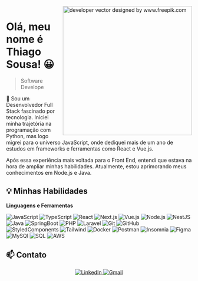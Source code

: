 <img align="right" height="350" src="https://user-images.githubusercontent.com/74038190/212750996-938b257b-266c-45a7-9af7-655341c0f58b.gif" alt="developer vector designed by www.freepik.com">

# Olá, meu nome é Thiago Sousa! 😀
> Software Develope

💬 Sou um Desenvolvedor Full Stack fascinado por tecnologia. Iniciei minha trajetória na programação com Python, mas logo migrei para o universo JavaScript, onde dediquei mais de um ano de estudos em frameworks e ferramentas como React e Vue.js.

Após essa experiência mais voltada para o Front End, entendi que estava na hora de ampliar minhas habilidades. Atualmente, estou aprimorando meus conhecimentos em Node.js e Java. 

## 💡 Minhas Habilidades

**Linguagens e Ferramentas**

![JavaScript](https://img.shields.io/badge/JAVASCRIPT-525252?style=for-the-badge&logo=javascript&logoColor=f1e05a)
![TypeScript](https://img.shields.io/badge/TYPESCRIPT-525252?style=for-the-badge&logo=typescript&logoColor=%233178C6)
![React](https://img.shields.io/badge/React-525252?style=for-the-badge&logo=react&logoColor=5ed3f3)
![Next.js](https://img.shields.io/badge/Next.js-525252?style=for-the-badge&logo=next.js&logoColor=ffffff)
![Vue.js](https://img.shields.io/badge/Vue.js-525252?style=for-the-badge&logo=vue.js&logoColor=green)
![Node.js](https://img.shields.io/badge/Node.js-525252?style=for-the-badge&logo=node.js&logoColor=8CC84B)
![NestJS](https://img.shields.io/badge/Nestjs-525252?style=for-the-badge&logo=nestjs&logoColor=red)
![Java](https://img.shields.io/badge/Java-525252?style=for-the-badge&logo=java&logoColor=ed8b00)
![SpringBoot](https://img.shields.io/badge/SPRINGBOOT-525252?style=for-the-badge&logo=springboot&logoColor=67b14c)
![PHP](https://img.shields.io/badge/PHP-525252?style=for-the-badge&logo=php&logoColor=#4F5B93)
![Laravel](https://img.shields.io/badge/laravel-525252?style=for-the-badge&logo=laravel&logoColor=#F25C54)
![Git](https://img.shields.io/badge/Git-525252?style=for-the-badge&logo=git&logoColor=e94e31)
![GitHub](https://img.shields.io/badge/GitHub-525252?style=for-the-badge&logo=github&logoColor=000000)
![StyledComponents](https://img.shields.io/badge/StyledComponents-525252?style=for-the-badge&logo=styledcomponents&logoColor=f7cb56)
![Tailwind](https://img.shields.io/badge/Tailwind-525252?style=for-the-badge&logo=tailwindcss&logoColor=36b7f0)
![Docker](https://img.shields.io/badge/Docker-525252?style=for-the-badge&logo=docker&logoColor=35add2)
![Postman](https://img.shields.io/badge/POSTMAN-525252?style=for-the-badge&logo=postman&logoColor=ff6c38)
![Insomnia](https://img.shields.io/badge/Insomnia-525252?style=for-the-badge&logo=insomnia&logoColor=35add2)
![Figma](https://img.shields.io/badge/Figma-525252?style=for-the-badge&logo=figma&logoColor=f14747)
![MySQl](https://img.shields.io/badge/MYSQL-525252?style=for-the-badge&logo=mysql&logoColor=FFFFff)
![SQL](https://img.shields.io/badge/SQL-525252?style=for-the-badge&logo=sql&logoColor=003B57)
![AWS](https://img.shields.io/badge/aws-525252?style=for-the-badge&logo=amazonwebservices&logoColor=#FF9900)

## 📫 Contato

<div align="center">
  <a href="https://www.linkedin.com/in/thiagodsousa/" target="_blank">
  <img src="https://img.shields.io/badge/-LinkedIn-%230077B5?style=for-the-badge&logo=linkedin&logoColor=white" alt="LinkedIn" target="_blank">
  </a>
  </a>
  <a href="mailto:sousaalvesth@gmail.com">
  <img src="https://img.shields.io/badge/-Gmail-%23333?style=for-the-badge&logo=gmail&logoColor=white" alt="Gmail">
  </a>
</div>
